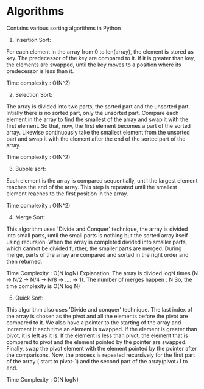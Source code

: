 # Algorithms
Contains various sorting algorithms in Python

1.  Insertion Sort:

For each element in the array from 0 to len(array), the element is stored as key. The predecessor of the key are compared to it. If it is greater than key, the elements are swapped, until the key moves to a position where its predecessor is less than it. 

Time complexity :  O(N^2)

2.  Selection Sort:

The array is divided into two parts, the sorted part and the unsorted part. Intially there is no sorted part, only the unsorted part.
Compare each element in the array to find the smallest of the array and swap it with the first element. So that, now, the first element becomes a part of the sorted array. Likewise continuously take the smallest element from the unsorted part and swap it with the element after the end of the sorted part of the array.

Time complexity :  O(N^2)

3. Bubble sort:

Each element is the array is compared sequentially, until the largest element reaches the end of the array. This step is repeated until the smallest element reaches to the first position in the array.

Time complexity : O(N^2)

4. Merge Sort:

This algorithm uses 'Divide and Conquer' technique, the array is divided into small parts, until the small parts is nothing but the sorted array itself using recursion. When the array is completed divided into smaller parts, which cannot be divided further, the smaller parts are merged. During merge, parts of the array are compared and sorted in the right order and then returned. 

Time Complexity : O(N logN)
Explanation: The array is divided logN times (N -> N/2 -> N/4 -> N/8 -> .... -> 1).
             The number of merges happen : N
             So, the time complexity is O(N log N)
             
 5. Quick Sort:
 
This algorithm also uses 'Divide and conquer' technique. The last index of the array is chosen as the pivot and all the elements before the pivot are compared to it. We also have a pointer to the starting of the array and increment it each time an element is swapped. If the element is greater than pivot, it is left as it is. If the element is less than pivot, the element that is compared to pivot and the element pointed by the pointer are swapped. Finally, swap the pivot element with the element pointed by the pointer after the comparisons. Now, the process is repeated recursively for the first part of the array ( start to pivot-1) and the second part of the array(pivot+1 to end. 

Time Complexity : O(N logN)
